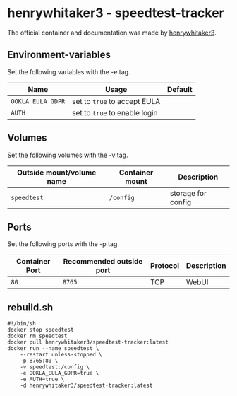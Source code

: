 # henrywhitaker3 - speedtest-tracker

The official container and documentation was made by [henrywhitaker3](https://hub.docker.com/r/henrywhitaker3/speedtest-tracker).

## Environment-variables

Set the following variables with the -e tag.

| Name              | Usage                         | Default |
| ----------------- | ----------------------------- | ------- |
| `OOKLA_EULA_GDPR` | set to `true` to accept EULA  |         |
| `AUTH`            | set to `true` to enable login |         |

## Volumes

Set the following volumes with the -v tag.

| Outside mount/volume name | Container mount | Description        |
| ------------------------- | --------------- | ------------------ |
| `speedtest`               | `/config`       | storage for config |

## Ports

Set the following ports with the -p tag.

| Container Port | Recommended outside port | Protocol | Description |
| -------------- | ------------------------ | -------- | ----------- |
| `80`           | `8765`                   | TCP      | WebUI       |

## rebuild.sh

```shell
#!/bin/sh
docker stop speedtest
docker rm speedtest
docker pull henrywhitaker3/speedtest-tracker:latest
docker run --name speedtest \
    --restart unless-stopped \
    -p 8765:80 \
    -v speedtest:/config \
    -e OOKLA_EULA_GDPR=true \
    -e AUTH=true \
    -d henrywhitaker3/speedtest-tracker:latest
```
